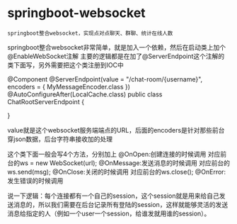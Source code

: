 # springboot-websocket
`springboot整合websocket，实现点对点聊天、群聊、统计在线人数`

springboot整合websocket非常简单，就是加入一个依赖，然后在启动类上加个@EnableWebSocket注解
主要的逻辑都是在加了@ServerEndpoint这个注解的类下面写，另外需要把这个类注册到IOC中

@Component
@ServerEndpoint(value = "/chat-room/{username}", encoders = { MyMessageEncoder.class })
@AutoConfigureAfter(LocalCache.class)
public class ChatRootServerEndpoint {
    
}

value就是这个websocket服务端端点的URL，后面的encoders是针对那些前台穿json数据，后台字符串接收加的处理


这个类下面一般会写4个方法，分别加上
@OnOpen:创建连接的时候调用
对应前台的ws = new WebSocket(url);
@OnMessage:发送消息的时候调用
对应前台的ws.send(msg);
@OnClose:关闭的时候调用
对应前台的ws.close();
@OnError:发生错误的时候调用

说一下逻辑：每个连接都有一个自己的session，这个session就是用来给自己发送消息的，所以我们需要在后台记录所有登陆的session，这样就能够灵活的发送消息给指定的人（例如一个user一个session，给谁发就用谁的session）。
